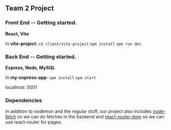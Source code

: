 ## Team 2 Project

### Front End -- Getting started.

**React, Vite**

In **vite-project**:
`cd client/vite-project`
`npm install`
`npm run dev`

### Back End -- Getting started.

**Express, Node, MySQL**

In **my-express-app**:
`npm install`
`npm start`

localhost: 5001

### Dependencies

In addition to nodemon and the regular stuff, our project also includes [node-fetch](https://www.npmjs.com/package/node-fetch) so we can do fetches in the backend and [react-router-dom](https://reactrouter.com/en/main) so we can use react-router for pages.
